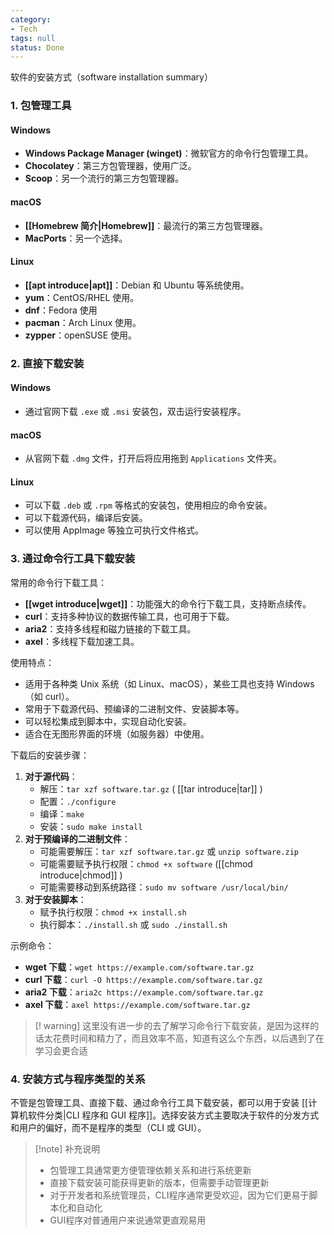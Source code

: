 ```yaml
---
category:
- Tech
tags: null
status: Done
---
```




软件的安装方式（software installation summary）
### 1. 包管理工具

#### Windows

- **Windows Package Manager (winget)**：微软官方的命令行包管理工具。
- **Chocolatey**：第三方包管理器，使用广泛。
- **Scoop**：另一个流行的第三方包管理器。
#### macOS

- **[[Homebrew 简介|Homebrew]]**：最流行的第三方包管理器。
- **MacPorts**：另一个选择。
#### Linux

- **[[apt introduce|apt]]**：Debian 和 Ubuntu 等系统使用。
- **yum**：CentOS/RHEL 使用。
- **dnf**：Fedora 使用
- **pacman**：Arch Linux 使用。
- **zypper**：openSUSE 使用。

### 2. 直接下载安装

#### Windows

- 通过官网下载 `.exe` 或 `.msi` 安装包，双击运行安装程序。
#### macOS

- 从官网下载 `.dmg` 文件，打开后将应用拖到 `Applications` 文件夹。
#### Linux

- 可以下载 `.deb` 或 `.rpm` 等格式的安装包，使用相应的命令安装。
- 可以下载源代码，编译后安装。
- 可以使用 AppImage 等独立可执行文件格式。

### 3. 通过命令行工具下载安装

常用的命令行下载工具：

- **[[wget introduce|wget]]**：功能强大的命令行下载工具，支持断点续传。
- **curl**：支持多种协议的数据传输工具，也可用于下载。
- **aria2**：支持多线程和磁力链接的下载工具。
- **axel**：多线程下载加速工具。

使用特点：

- 适用于各种类 Unix 系统（如 Linux、macOS），某些工具也支持 Windows（如 curl）。
- 常用于下载源代码、预编译的二进制文件、安装脚本等。
- 可以轻松集成到脚本中，实现自动化安装。
- 适合在无图形界面的环境（如服务器）中使用。

下载后的安装步骤：

1. **对于源代码**：
    - 解压：`tar xzf software.tar.gz`  ( [[tar introduce|tar]] )
    - 配置：`./configure`
    - 编译：`make`
    - 安装：`sudo make install`
2. **对于预编译的二进制文件**：
    - 可能需要解压：`tar xzf software.tar.gz` 或 `unzip software.zip`
    - 可能需要赋予执行权限：`chmod +x software`  ([[chmod introduce|chmod]] )
    - 可能需要移动到系统路径：`sudo mv software /usr/local/bin/`
3. **对于安装脚本**：
    - 赋予执行权限：`chmod +x install.sh`
    - 执行脚本：`./install.sh` 或 `sudo ./install.sh`

示例命令：

- **wget 下载**：`wget https://example.com/software.tar.gz`
- **curl 下载**：`curl -O https://example.com/software.tar.gz`
- **aria2 下载**：`aria2c https://example.com/software.tar.gz`
- **axel 下载**：`axel https://example.com/software.tar.gz`

>[! warning] 
> 这里没有进一步的去了解学习命令行下载安装，是因为这样的话太花费时间和精力了，而且效率不高，知道有这么个东西，以后遇到了在学习会更合适
### 4. 安装方式与程序类型的关系

不管是包管理工具、直接下载、通过命令行工具下载安装，都可以用于安装 [[计算机软件分类|CLI 程序和 GUI 程序]]。选择安装方式主要取决于软件的分发方式和用户的偏好，而不是程序的类型（CLI 或 GUI）。

>[!note]  补充说明
>- 包管理工具通常更方便管理依赖关系和进行系统更新
>- 直接下载安装可能获得更新的版本，但需要手动管理更新
>- 对于开发者和系统管理员，CLI程序通常更受欢迎，因为它们更易于脚本化和自动化
>- GUI程序对普通用户来说通常更直观易用
